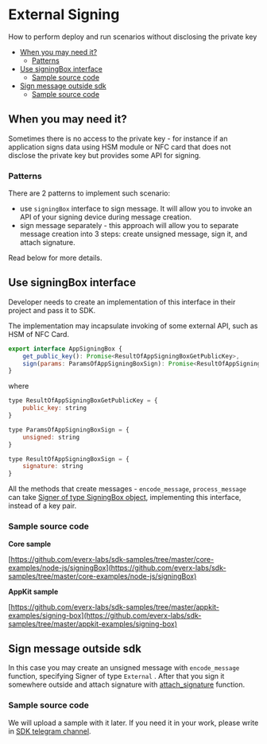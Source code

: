 # External Signing

How to perform deploy and run scenarios without disclosing the private key

* [When you may need it?](external\_signing.md#when-you-may-need-it)
  * [Patterns](external\_signing.md#patterns)
* [Use signingBox interface](external\_signing.md#use-signingbox-interface)
  * [Sample source code](external\_signing.md#sample-source-code)
* [Sign message outside sdk](external\_signing.md#sign-message-outside-sdk)
  * [Sample source code](external\_signing.md#sample-source-code-1)

## When you may need it?

Sometimes there is no access to the private key - for instance if an application signs data using HSM module or NFC card that does not disclose the private key but provides some API for signing.

### Patterns

There are 2 patterns to implement such scenario:

* use `signingBox` interface to sign message. It will allow you to invoke an API of your signing device during message creation.
* sign message separately - this approach will allow you to separate message creation into 3 steps: create unsigned message, sign it, and attach signature.

Read below for more details.

## Use signingBox interface

Developer needs to create an implementation of this interface in their project and pass it to SDK.

The implementation may incapsulate invoking of some external API, such as HSM of NFC Card.

```javascript
export interface AppSigningBox {
    get_public_key(): Promise<ResultOfAppSigningBoxGetPublicKey>,
    sign(params: ParamsOfAppSigningBoxSign): Promise<ResultOfAppSigningBoxSign>,
}
```

where

```javascript
type ResultOfAppSigningBoxGetPublicKey = {
    public_key: string
}

type ParamsOfAppSigningBoxSign = {
    unsigned: string
}

type ResultOfAppSigningBoxSign = {
    signature: string
}
```

All the methods that create messages - `encode_message`, `process_message` can take [Signer of type SigningBox object](../../reference/types-and-methods/mod\_abi.md#signer), implementing this interface, instead of a key pair.

### Sample source code

**Core sample**

[https://github.com/everx-labs/sdk-samples/tree/master/core-examples/node-js/signingBox](https://github.com/everx-labs/sdk-samples/tree/master/core-examples/node-js/signingBox)

**AppKit sample**

[https://github.com/everx-labs/sdk-samples/tree/master/appkit-examples/signing-box](https://github.com/everx-labs/sdk-samples/tree/master/appkit-examples/signing-box)

## Sign message outside sdk

In this case you may create an unsigned message with `encode_message` function, specifying Signer of type `External` . After that you sign it somewhere outside and attach signature with [attach_signature](../../reference/types-and-methods/mod\_abi.md#attach_signature) function.

### Sample source code

We will upload a sample with it later. If you need it in your work, please write in [SDK telegram channel](https://t.me/ever_sdk).
